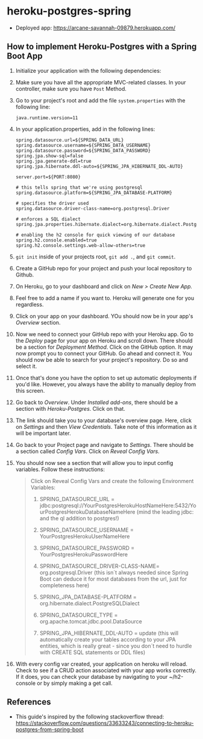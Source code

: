 # heroku-postgres-spring

- Deployed app: https://arcane-savannah-09879.herokuapp.com/


## How to implement Heroku-Postgres with a Spring Boot App

1. Initialize your application with the following dependencies:

2. Make sure you have all the appropriate MVC-related classes. In your controller, make sure you have `Post` Method.
3. Go to your project's root and add the file `system.properties` with the following line:

    ```
    java.runtime.version=11
    ```

4. In your application.properties, add in the following lines:

    ```
    spring.datasource.url=${SPRING_DATA_URL}
    spring.datasource.username=${SPRING_DATA_USERNAME}
    spring.datasource.password=${SPRING_DATA_PASSWORD}
    spring.jpa.show-sql=false
    spring.jpa.generate-ddl=true
    spring.jpa.hibernate.ddl-auto=${SPRING_JPA_HIBERNATE_DDL-AUTO}
    
    server.port=${PORT:8080}
    
    # this tells spring that we're using postgresql
    spring.datasource.platform=${SPRING_JPA_DATABASE-PLATFORM}
    
    # specifies the driver used
    spring.datasource.driver-class-name=org.postgresql.Driver
    
    # enforces a SQL dialect
    spring.jpa.properties.hibernate.dialect=org.hibernate.dialect.PostgreSQLDialect
    
    # enabling the h2 console for quick viewing of our database
    spring.h2.console.enabled=true
    spring.h2.console.settings.web-allow-others=true
    ```
   
5. `git init` inside of your projects root, `git add .`, and `git commit`. 
6. Create a GitHub repo for your project and push your local repository to Github. 
7. On Heroku, go to your dashboard and click on *New > Create New App.*
8. Feel free to add a name if you want to. Heroku will generate one for you regardless.
9. Click on your app on your dashboard. YOu should now be in your app's *Overview* section.
10. Now we need to connect your GitHub repo with your Heroku app. Go to the *Deploy* page for your app on Heroku and scroll down. There should be a section for *Deployment Method*. Click on the GitHub option. It may now prompt you to connect your GitHub. Go ahead and connect it. You should now be able to search for your project's repository. Do so and select it. 
11. Once that's done you have the option to set up automatic deployments if you'd like. However, you always have the ability to manually deploy from this screen. 
12. Go back to *Overview*. Under *Installed add-ons*, there should be a section with *Heroku-Postgres*. Click on that. 
13. The link should take you to your database's overview page. Here, click on *Settings* and then *View Credentials*. Take note of this information as it will be important later.
14. Go back to your Project page and navigate to *Settings*. There should be a section called *Config Vars*. Click on *Reveal Config Vars*.
15. You should now see a section that will allow you to input config variables. Follow these instructions:

    <blockquote>
    
    Click on Reveal Config Vars and create the following Environment Variables:
     
     1. SPRING_DATASOURCE_URL = jdbc:postgresql://YourPostgresHerokuHostNameHere:5432/YourPostgresHerokuDatabaseNameHere (mind the leading jdbc: and the ql addition to postgres!)
     
     2. SPRING_DATASOURCE_USERNAME = YourPostgresHerokuUserNameHere
     3. SPRING_DATASOURCE_PASSWORD = YourPostgresHerokuPasswordHere
     4. SPRING_DATASOURCE_DRIVER-CLASS-NAME= org.postgresql.Driver (this isn´t always needed since Spring Boot can deduce it for most databases from the url, just for completeness here)
     5. SPRING_JPA_DATABASE-PLATFORM = org.hibernate.dialect.PostgreSQLDialect
     6. SPRING_DATASOURCE_TYPE = org.apache.tomcat.jdbc.pool.DataSource
     7. SPRING_JPA_HIBERNATE_DDL-AUTO = update (this will automatically create your tables according to your JPA entities, which is really great - since you don´t need to hurdle with CREATE SQL statements or DDL files)
     
     </blockquote>
     
16. With every config var created, your application on heroku will reload. Check to see if a CRUD action associated with your app works correctly. If it does, you can check your database by navigating to your ~/h2-console or by simply making a get call. 
     
     
## References 

- This guide's inspired by the following stackoverflow thread: https://stackoverflow.com/questions/33633243/connecting-to-heroku-postgres-from-spring-boot
